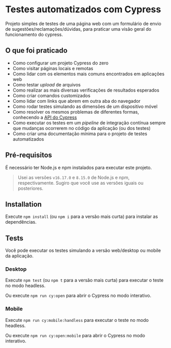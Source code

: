 # Testes automatizados com Cypress 

Projeto simples de testes de uma página web com um formulário de envio de sugestões/reclamações/dúvidas, para praticar uma visão geral do funcionamento do cypress.


## O que foi praticado

- Como configurar um projeto Cypress do zero
- Como visitar páginas locais e remotas
- Como lidar com os elementos mais comuns encontrados em aplicações web
- Como testar _upload_ de arquivos
- Como realizar as mais diversas verificações de resultados esperados
- Como criar comandos customizados
- Como lidar com links que abrem em outra aba do navegador
- Como rodar testes simulando as dimensões de um dispositivo móvel
- Como resolver os mesmos problemas de diferentes formas, conhecendo a [API do Cypress](https://docs.cypress.io/api/table-of-contents)
- Como executar os testes em um _pipeline_ de integração contínua sempre que mudanças ocorrerem no código da aplicação (ou dos testes)
- Como criar uma documentação mínima para o projeto de testes automatizados

## Pré-requisitos

É necessário ter Node.js e npm instalados para executar este projeto.

> Usei as versões `v16.17.0` e `8.15.0` de Node.js e npm, respectivamente. Sugiro que você use as versões iguais ou posteriores.

## Installation

Execute `npm install` (ou `npm i` para a versão mais curta) para instalar as dependências.


## Tests

Você pode executar os testes simulando a versão web/desktop ou mobile da aplicação.

### Desktop

Execute `npm test` (ou `npm t`  para a versão mais curta) para executar o teste no modo headless.

Ou execute `npm run cy:open` para abrir o Cypress no modo interativo.

### Mobile

Execute `npm run cy:mobile:handless` para executar o teste no modo headless.

Ou execute `npm run cy:open:mobile` para abrir o Cypress no modo interativo.




